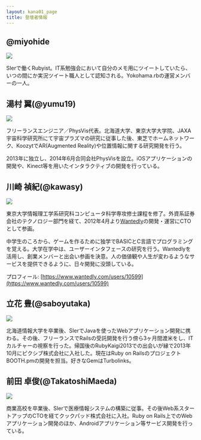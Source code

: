 ```yaml
---
layout: kana01_page
title: 登壇者情報
---
```


## @miyohide

<img class="author_img" src="https://github.com/miyohide.png" />

SIerで働くRubyist。IT系勉強会において自分のメモ用にツイートしていたら、いつの間にか実況ツイート職人として認知される。Yokohama.rbの運営メンバーの一人。

<div class="clearfix" />

## 湯村 翼(@yumu19)

<img class="author_img" src="https://github.com/yumu19.png" />

フリーランスエンジニア／PhysVis代表。北海道大学、東京大学大学院、JAXA宇宙科学研究所にて宇宙プラズマの研究に従事した後、東芝でホームネットワーク、KoozytでAR(Augmented Reality)や位置情報に関する研究開発を行う。

2013年に独立し、2014年6月合同会社PhysVisを設立。iOSアプリケーションの開発や、Kinect等を用いたインタラクティブの開発を行っている。

<div class="clearfix"/>

## 川崎 禎紀(@kawasy)

<img class="author_img" src="https://github.com/luvtechno.png" />

東京大学情報理工学系研究科コンピュータ科学専攻修士課程を修了。外資系証券会社のテクノロジー部門を経て、2012年4月より[Wantedly](https://www.wantedly.com/)の開発・運営にCTOとして参画。

中学生のころから、ゲームを作るために独学でBASICとC言語でプログラミングを覚える。大学在学中は、ユーザーインタフェースの研究を行う。Wantedlyを活用し、創業メンバーと出会い参画を決意。人の価値観や人生が変わるようなサービスを提供できるように、日々開発に没頭している。

プロフィール: [https://www.wantedly.com/users/10599](https://www.wantedly.com/users/10599)

<div class="clearfix" />


## 立花 豊(@saboyutaka)

<img class="author_img" src="https://github.com/saboyutaka.png" />

北海道情報大学を卒業後、SIerでJavaを使ったWebアプリケーション開発に携わる。その後、フリーランスでRailsの受託開発を行う傍ら3ヶ月間渡米をし、ITカルチャーの視察を行った。帰国後のRubyKaigi2013での出会いが縁で2013年10月にピクシブ株式会社に入社した。現在はRuby on RailsのプロジェクトBOOTH.pmの開発を担当。好きなGemはTurbolinks。

<div class="clearfix" />


## 前田 卓俊(@TakatoshiMaeda)

<img class="author_img" src="https://github.com/takatoshimaeda.png" />

商業高校を卒業後、SIerで医療情報システムの構築に従事。その後Web系スタートアップのCTOを経てクックパッド株式会社に入社。Ruby on Rails上でのWebアプリケーション開発のほか、Androidアプリケーション等サービス開発を行っている。

<div class="clearfix" />
